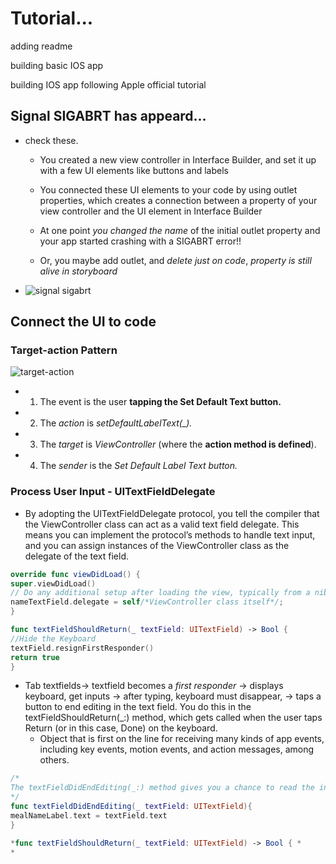 #  Tutorial...
adding readme

building basic IOS app

building IOS app following Apple official tutorial

## Signal SIGABRT has appeard...
* check these.
  * You created a new view controller in Interface Builder, and set it up with a few UI elements like buttons and labels
  
  * You connected these UI elements to your code by using outlet properties, which creates a connection between a property of your view controller and the UI element in Interface Builder
  
  * At one point *you changed the name* of the initial outlet property and your app started crashing with a SIGABRT error!!
  
  * Or, you maybe add outlet, and *delete just on code*, *property is still alive in storyboard*

* ![signal sigabrt](https://learnappmaking.com/wp-content/uploads/2018/11/sigabrt-xcode-2.jpg)

## Connect the UI to code

### Target-action Pattern
![target-action](https://developer.apple.com/library/archive/referencelibrary/GettingStarted/DevelopiOSAppsSwift/Art/CUIC_sim_defaulttext_2x.png)
* 1. The event is the user **tapping the Set Default Text button.**

* 2. The *action* is *setDefaultLabelText(_).*

* 3. The *target* is *ViewController* (where the **action method is defined**).

* 4. The *sender* is the *Set Default Label Text button.*

### Process User Input - UITextFieldDelegate
* By adopting the UITextFieldDelegate protocol, you tell the compiler that the ViewController class can act as a valid text field delegate. This means you can implement the protocol’s methods to handle text input, and you can assign instances of the ViewController class as the delegate of the text field.

```swift
override func viewDidLoad() {
super.viewDidLoad()
// Do any additional setup after loading the view, typically from a nib.
nameTextField.delegate = self/*ViewController class itself*/;
}
```

```swift
func textFieldShouldReturn(_ textField: UITextField) -> Bool {
//Hide the Keyboard
textField.resignFirstResponder()
return true
}
```
* Tab textfields-> textfield becomes a *first responder* ->  displays keyboard, get inputs -> after typing, keyboard must disappear, ->  taps a button to end editing in the text field. You do this in the textFieldShouldReturn(_:) method, which gets called when the user taps Return (or in this case, Done) on the keyboard.
    * Object that is first on the line for receiving many kinds of app events, including key events, motion events, and action messages, among others.
    
```swift
/*
The textFieldDidEndEditing(_:) method gives you a chance to read the information entered into the text field and do something with it.
*/
func textFieldDidEndEditing(_ textField: UITextField){
mealNameLabel.text = textField.text
}

*func textFieldShouldReturn(_ textField: UITextField) -> Bool { *
*
```



